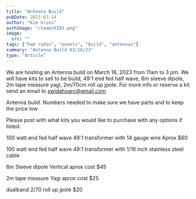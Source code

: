 ```yaml
---
title: "Antenna Build"
pubDate: 2023-03-14
author: "Kim Gross"
authImage: "/team/KI03.png"
image:
  src: ""
tags: ["ham radio", "events", "build", "antennas"]
summary: "Antenna Build 03/18/23"
type: "Article"
---
```


We are hosting an Antenna build on March 18, 2023 from 11am to 3 pm. We will have kits to sell to be build, 49:1 end fed half wave, 6m sleeve dipole, 2m tape measure yagi, 2m/70cm roll up jpole. For more info or reserve a kit send an email to swidahoarc@gmail.com

Antenna build. Numbers needed to make sure we have parts and to keep the price low

Please post with what kits you would like to purchase with any options if listed.

100 watt end fed half wave 49:1 transformer with 14 gauge wire Aprox $60

100 watt end fed half wave 49:1 transformer with 1/16 inch stainless steel cable

6m Sleeve dipole Vertical aprox cost $45

2m tape measure Yagi aprox cost $25

dualband 2/70 roll up jpole $20
